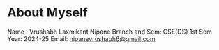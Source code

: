 # About Myself
Name : Vrushabh Laxmikant Nipane
Branch and Sem: CSE(DS) 1st Sem
Year: 2024-25
Email: nipanevrushabh6@gmail.com

